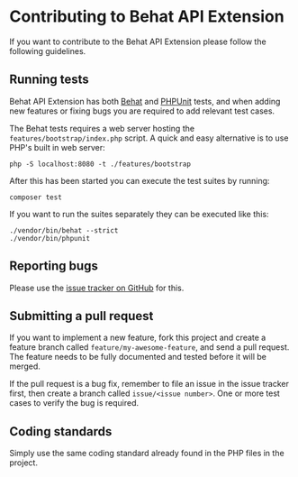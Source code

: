 # Contributing to Behat API Extension

If you want to contribute to the Behat API Extension please follow the following guidelines.

## Running tests

Behat API Extension has both [Behat](http://docs.behat.org/) and [PHPUnit](https://phpunit.de/) tests, and when adding new features or fixing bugs you are required to add relevant test cases.

The Behat tests requires a web server hosting the `features/bootstrap/index.php` script. A quick and easy alternative is to use PHP's built in web server:

    php -S localhost:8080 -t ./features/bootstrap

After this has been started you can execute the test suites by running:

    composer test

If you want to run the suites separately they can be executed like this:

    ./vendor/bin/behat --strict
    ./vendor/bin/phpunit

## Reporting bugs

Please use the [issue tracker on GitHub](https://github.com/imbo/behat-api-extension/issues) for this.

## Submitting a pull request

If you want to implement a new feature, fork this project and create a feature branch called `feature/my-awesome-feature`, and send a pull request. The feature needs to be fully documented and tested before it will be merged.

If the pull request is a bug fix, remember to file an issue in the issue tracker first, then create a branch called `issue/<issue number>`. One or more test cases to verify the bug is required.

## Coding standards

Simply use the same coding standard already found in the PHP files in the project.
